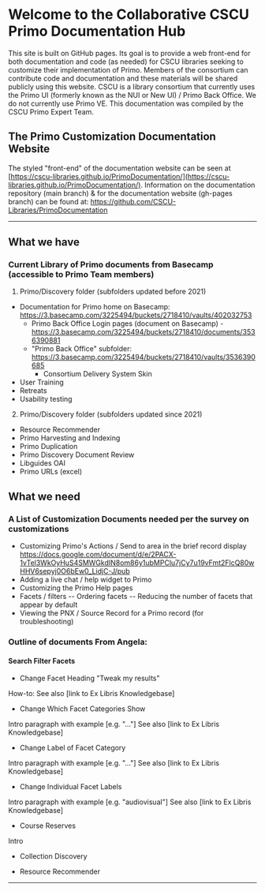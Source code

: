 # Welcome to the Collaborative CSCU Primo Documentation Hub

This site is built on GitHub pages. Its goal is to provide a web front-end for both documentation and code (as needed) for CSCU libraries seeking to customize their implementation of Primo. Members of the consortium can contribute code and documentation and these materials will be shared publicly using this website. CSCU is a library consortium that currently uses the Primo UI (formerly known as the NUI or New UI) / Primo Back Office. We do not currently use Primo VE. This documentation was compiled by the CSCU Primo Expert Team.

## The Primo Customization Documentation Website

The styled "front-end" of the documentation website can be seen at [https://cscu-libraries.github.io/PrimoDocumentation/](https://cscu-libraries.github.io/PrimoDocumentation/).
Information on the documentation repository (main branch) & for the documentation website (gh-pages branch) can be found at: https://github.com/CSCU-Libraries/PrimoDocumentation


****

###

## What we have
### Current Library of Primo documents from Basecamp (accessible to Primo Team members)
1.	Primo/Discovery folder (subfolders updated before 2021)
- Documentation for Primo home on Basecamp: https://3.basecamp.com/3225494/buckets/2718410/vaults/402032753
  - Primo Back Office Login pages (document on Basecamp) - https://3.basecamp.com/3225494/buckets/2718410/documents/3536390881
  - "Primo Back Office" subfolder: https://3.basecamp.com/3225494/buckets/2718410/vaults/3536390685
    - Consortium Delivery System Skin
- User Training
- Retreats
- Usability testing

2.	Primo/Discovery folder (subfolders updated since 2021)
- Resource Recommender
- Primo Harvesting and Indexing
- Primo Duplication 
- Primo Discovery Document Review
- Libguides OAI
- Primo URLs (excel)
##

## What we need 
### A List of Customization Documents needed per the survey on customizations

- Customizing Primo's Actions / Send to area in the brief record display https://docs.google.com/document/d/e/2PACX-1vTel3WkOyHuS4SMWGkdIN8om86y1ubMPClu7jCy7u19vFmt2FlcQ80wHHV6sepyj0O6bEw0_LidjC-J/pub
- Adding a live chat / help widget to Primo
- Customizing the Primo Help pages
- Facets / filters
-- Ordering facets
-- Reducing the number of facets that appear by default
- Viewing the PNX / Source Record for a Primo record (for troubleshooting)

### Outline of documents From Angela:
#### Search Filter Facets 

- Change Facet Heading "Tweak my results"

How-to:
See also [link to Ex Libris Knowledgebase]

- Change Which Facet Categories Show

Intro paragraph with example [e.g. "..."]
See also [link to Ex Libris Knowledgebase]

- Change Label of Facet Category

Intro paragraph with example [e.g. "..."]
See also [link to Ex Libris Knowledgebase]

- Change Individual Facet Labels

Intro paragraph with example [e.g. "audiovisual"]
See also [link to Ex Libris Knowledgebase]

- Course Reserves

Intro

- Collection Discovery

- Resource Recommender

****
